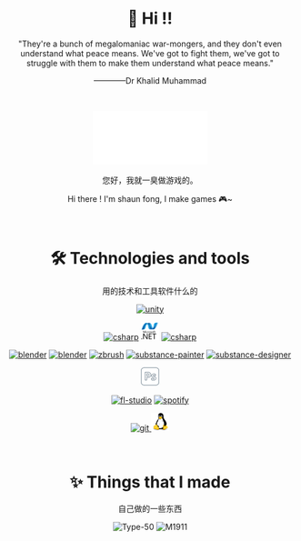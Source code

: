 <h1 align="center">👏  Hi !! </h1>


<p align="center">"They're a bunch of megalomaniac war-mongers, and they don't even understand what peace means. We've got to fight them, we've got to struggle with them to make them understand what peace means."</p>

<p align="center">————Dr Khalid Muhammad</p>

<br/>

<p align="center">
 <img src="/metrics.classic.svg" alt="Metrics" width="40%" />
</p>

<p align="center">您好，我就一臭做游戏的。</p>

<p align="center">Hi there ! I'm shaun fong, I make games 🎮~</p>
 
<br/>
 
<h1 align="center">🛠  Technologies and tools </h1>
<p align="center">用的技术和工具软件什么的</p>

<p align="center">
<a href="https://www.unity.com" target="_blank" rel="noreferrer"> <img src="https://cdn.jsdelivr.net/npm/simple-icons@v10/icons/unity.svg" alt="unity" width="32" height="32"/>
</p>

<p align="center">
<a href="https://learn.microsoft.com/en-us/dotnet/csharp/" target="_blank" rel="noreferrer"> <img src="https://uxwing.com/wp-content/themes/uxwing/download/brands-and-social-media/c-sharp-programming-language-icon.svg" alt="csharp" width="32" height="32"/></a>
<a href="https://dotnet.microsoft.com/" target="_blank" rel="noreferrer"> <img src="https://raw.githubusercontent.com/devicons/devicon/master/icons/dot-net/dot-net-original-wordmark.svg" alt="dotnet" width="32" height="32"/></a>
<a href="https://www.php.net" target="_blank" rel="noreferrer"> <img src="https://cdn.jsdelivr.net/npm/simple-icons@v10/icons/php.svg" alt="csharp" width="32" height="32"/></a>
</p>

<p align="center">
<a href="https://www.blender.org/" target="_blank" rel="noreferrer"> <img src="https://uxwing.com/wp-content/themes/uxwing/download/brands-and-social-media/blender-icon.svg" alt="blender" width="32" height="32"/></a>
<a href="https://www.autodesk" target="_blank" rel="noreferrer"> <img src="https://www.svgrepo.com/download/303505/3ds-max-full-logo.svg" alt="blender" width="32" height="32"/></a>
<a href="https://www.maxon.net" target="_blank" rel="noreferrer"> <img src="https://www.svgrepo.com/download/508998/zbrush.svg" alt="zbrush" width="32" height="32"/></a>
<a href="https://www.adobe.com" target="_blank" rel="noreferrer"> <img src="https://uxwing.com/wp-content/themes/uxwing/download/brands-and-social-media/adobe-substance-3d-painter-icon.svg" alt="substance-painter" width="32" height="32"/></a>
<a href="https://www.adobe.com" target="_blank" rel="noreferrer"> <img src="https://uxwing.com/wp-content/themes/uxwing/download/brands-and-social-media/adobe-substance-3d-designer-icon.svg" alt="substance-designer" width="32" height="32"/></a>
</p>

<p align="center">
<a href="https://www.photoshop.com/en" target="_blank" rel="noreferrer"> <img src="https://raw.githubusercontent.com/devicons/devicon/master/icons/photoshop/photoshop-line.svg" alt="photoshop" width="32" height="32"/> </a>
</p>

<p align="center">
<a href="https://www.image-line.com/" target="_blank" rel="noreferrer"> <img src="https://www.freeiconspng.com/uploads/fl-studio-icon-2.png" alt="fl-studio" width="32" height="32"/></a>
<a href="https://open.spotify.com" target="_blank" rel="noreferrer"> <img src="https://www.svgrepo.com/download/475684/spotify-color.svg" alt="spotify" width="32" height="32"/></a>
</p>

<p align="center">
<a href="https://git-scm.com/" target="_blank" rel="noreferrer"> <img src="https://www.vectorlogo.zone/logos/git-scm/git-scm-icon.svg" alt="git" width="32" height="32"/> </a>
<a href="https://www.linux.org/" target="_blank" rel="noreferrer"> <img src="https://raw.githubusercontent.com/devicons/devicon/master/icons/linux/linux-original.svg" alt="linux" width="32" height="32"/> </a> 
</p>

<br/>
<h1 align="center">✨  Things that I made </h1>

<p align="center">自己做的一些东西</p>

<p align="center">
<img src="https://i0.hdslb.com/bfs/article/fa4174106bcf60bd218ead69692e3ff8a0d93569.jpg" alt="Type-50" width="50%"/> 
<img src="https://i0.hdslb.com/bfs/article/94b299abd53f2ea32d59d1db7eba25cd9fbc1781.png" alt="M1911" width="50%"/> 
</p>
